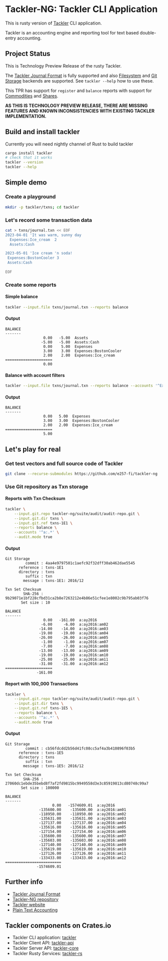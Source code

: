# Tackler-NG: Tackler CLI Application

This is rusty version of [Tackler](https://tackler.e257.fi/) CLI application.

Tackler is an accounting engine and reporting tool 
for text based double-entry accounting.

## Project Status

This is Technology Preview Release of the rusty Tackler. 

The [Tackler Journal Format](https://tackler.e257.fi/docs/journal/format/) is fully 
supported and also [Filesystem](https://tackler.e257.fi/docs/usage/#storage-selector)
and [Git Storage](https://tackler.e257.fi/docs/journal/git-storage/) backends are 
supported. See `tackler --help` how to use these.

This TPR has support for `register` and  `balance` reports with support for [Commodities](https://tackler.e257.fi/docs/commodities/) and [Shares](https://tackler.e257.fi/docs/currencies/).

**AS THIS IS TECHNOLOGY PREVIEW RELEASE, THERE ARE MISSING FEATURES AND KNOWN INCONSISTENCIES
WITH EXISTING TACKLER IMPLEMENTATION.**


## Build and install tackler

Currently you will need nightly channel of Rust to build tackler

````bash
cargo install tackler
# check that it works
tackler --version
tackler --help
````
## Simple demo

### Create a playground

````bash
mkdir -p tackler/txns; cd tackler
````

### Let's record some transaction data

````bash
cat > txns/journal.txn << EOF
2023-04-01 'It was warm, sunny day
  Expenses:Ice_cream  2
  Assets:Cash

2023-05-01 'Ice cream 'n soda!
 Expenses:BostonCooler 3
 Assets:Cash
 
EOF
````

### Create some reports

#### Simple balance
````bash
tackler --input.file txns/journal.txn --reports balance
````

#### Output

````
BALANCE
-------
                 0.00   -5.00  Assets
                -5.00   -5.00  Assets:Cash
                 0.00    5.00  Expenses
                 3.00    3.00  Expenses:BostonCooler
                 2.00    2.00  Expenses:Ice_cream
=====================
                 0.00
````

#### Balance with account filters

````bash
tackler --input.file txns/journal.txn --reports balance --accounts '^Expenses'
````

#### Output
````
BALANCE
-------
                 0.00   5.00  Expenses
                 3.00   3.00  Expenses:BostonCooler
                 2.00   2.00  Expenses:Ice_cream
=====================
                 5.00
````



## Let's play for real

### Get test vectors and full source code of Tackler

````bash
git clone --recurse-submodules https://github.com/e257-fi/tackler-ng
````

### Use Git repository as Txn storage

#### Reports with Txn Checksum

````bash
tackler \
    --input.git.repo tackler-ng/suite/audit/audit-repo.git \
    --input.git.dir txns \
    --input.git.ref txns-1E1 \
    --reports balance \
    --accounts '^a:.*' \
    --audit.mode true
````

#### Output

````
Git Storage
         commit : 4aa4e9797501c1aefc92f32dff30ab462dae5545
      reference : txns-1E1
      directory : txns
         suffix : txn
        message : txns-1E1: 2016/12

Txn Set Checksum
        SHA-256 : 9b29071e1bf228cfbd31ca2b8e7263212e4b86e51cfee1e8002c9b795ab03f76
       Set size : 10

BALANCE
-------
                 0.00   -161.00  a:ay2016
                -6.00     -6.00  a:ay2016:am02
               -14.00    -14.00  a:ay2016:am03
               -19.00    -19.00  a:ay2016:am04
               -26.00    -26.00  a:ay2016:am05
                -1.00     -1.00  a:ay2016:am07
                -7.00     -7.00  a:ay2016:am08
               -13.00    -13.00  a:ay2016:am09
               -19.00    -19.00  a:ay2016:am10
               -25.00    -25.00  a:ay2016:am11
               -31.00    -31.00  a:ay2016:am12
=====================
              -161.00
````

#### Report with 100_000 Transactions

````bash
tackler \
    --input.git.repo tackler-ng/suite/audit/audit-repo.git \
    --input.git.dir txns \
    --input.git.ref txns-1E5 \
    --reports balance \
    --accounts '^a:.*' \
    --audit.mode true
````

#### Output

````
Git Storage
         commit : cb56fdcdd2b56d41fc08cc5af4a3b410896f03b5
      reference : txns-1E5
      directory : txns
         suffix : txn
        message : txns-1E5: 2016/12

Txn Set Checksum
        SHA-256 : 27060dc1ebde35bebd8f7af2fd9815bc9949558d3e3c85919813cd80748c99a7
       Set size : 100000

BALANCE
-------
                     0.00   -1574609.01  a:ay2016
               -135600.00    -135600.00  a:ay2016:am01
               -118950.00    -118950.00  a:ay2016:am02
               -135631.00    -135631.00  a:ay2016:am03
               -127137.00    -127137.00  a:ay2016:am04
               -135616.00    -135616.00  a:ay2016:am05
               -127154.00    -127154.00  a:ay2016:am06
               -135600.00    -135600.00  a:ay2016:am07
               -135603.00    -135603.00  a:ay2016:am08
               -127140.00    -127140.00  a:ay2016:am09
               -135619.00    -135619.00  a:ay2016:am10
               -127126.00    -127126.00  a:ay2016:am11
               -133433.00    -133433.00  a:ay2016:am12
=========================
              -1574609.01
````


## Further info

* [Tackler Journal Format](https://tackler.e257.fi/docs/journal/format/)
* [Tackler-NG repository](https://github.com/e257-fi/tackler-ng)
* [Tackler website](https://tackler.e257.fi/)
* [Plain Text Accounting](https://plaintextaccounting.org/)


## Tackler components on Crates.io

* Tackler CLI application: [tackler](https://crates.io/crates/tackler)
* Tackler Client API: [tackler-api](https://crates.io/crates/tackler-api)
* Tackler Server API: [tackler-core](https://crates.io/crates/tackler-core)
* Tackler Rusty Services: [tackler-rs](https://crates.io/crates/tackler-rs)
